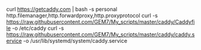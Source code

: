 curl https://getcaddy.com | bash -s personal http.filemanager,http.forwardproxy,http.proxyprotocol
curl -s https://raw.githubusercontent.com/GEM7/My_scripts/master/caddy/Caddyfile -o /etc/caddy
curl -s https://raw.githubusercontent.com/GEM7/My_scripts/master/caddy/caddy.service -o /usr/lib/systemd/system/caddy.service

